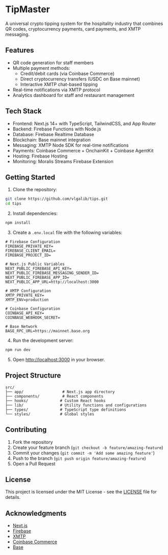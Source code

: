 # TipMaster

A universal crypto tipping system for the hospitality industry that combines QR codes, cryptocurrency payments, card payments, and XMTP messaging.

## Features

- QR code generation for staff members
- Multiple payment methods:
  - Credit/debit cards (via Coinbase Commerce)
  - Direct cryptocurrency transfers (USDC on Base mainnet)
  - Interactive XMTP chat-based tipping
- Real-time notifications via XMTP protocol
- Analytics dashboard for staff and restaurant management

## Tech Stack

- Frontend: Next.js 14+ with TypeScript, TailwindCSS, and App Router
- Backend: Firebase Functions with Node.js
- Database: Firebase Realtime Database
- Blockchain: Base mainnet integration
- Messaging: XMTP Node SDK for real-time notifications
- Payments: Coinbase Commerce + OnchainKit + Coinbase AgentKit
- Hosting: Firebase Hosting
- Monitoring: Moralis Streams Firebase Extension

## Getting Started

1. Clone the repository:
```bash
git clone https://github.com/vlgalib/tips.git
cd tips
```

2. Install dependencies:
```bash
npm install
```

3. Create a `.env.local` file with the following variables:
```env
# Firebase Configuration
FIREBASE_PRIVATE_KEY=
FIREBASE_CLIENT_EMAIL=
FIREBASE_PROJECT_ID=

# Next.js Public Variables
NEXT_PUBLIC_FIREBASE_API_KEY=
NEXT_PUBLIC_FIREBASE_MESSAGING_SENDER_ID=
NEXT_PUBLIC_FIREBASE_APP_ID=
NEXT_PUBLIC_APP_URL=http://localhost:3000

# XMTP Configuration
XMTP_PRIVATE_KEY=
XMTP_ENV=production

# Coinbase Configuration
COINBASE_API_KEY=
COINBASE_WEBHOOK_SECRET=

# Base Network
BASE_RPC_URL=https://mainnet.base.org
```

4. Run the development server:
```bash
npm run dev
```

5. Open [http://localhost:3000](http://localhost:3000) in your browser.

## Project Structure

```
src/
├── app/                 # Next.js app directory
├── components/          # React components
├── hooks/              # Custom React hooks
├── lib/                # Utility functions and configurations
├── types/              # TypeScript type definitions
└── styles/             # Global styles
```

## Contributing

1. Fork the repository
2. Create your feature branch (`git checkout -b feature/amazing-feature`)
3. Commit your changes (`git commit -m 'Add some amazing feature'`)
4. Push to the branch (`git push origin feature/amazing-feature`)
5. Open a Pull Request

## License

This project is licensed under the MIT License - see the [LICENSE](LICENSE) file for details.

## Acknowledgments

- [Next.js](https://nextjs.org/)
- [Firebase](https://firebase.google.com/)
- [XMTP](https://xmtp.org/)
- [Coinbase Commerce](https://commerce.coinbase.com/)
- [Base](https://base.org/) 